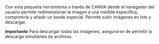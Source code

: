 Con esta pequeña herramienta a través de CANVA desde el navegador del usuario permite redimensionar la imagen a una medida especifica, comprimirla y añadir un borde especial. Permite subir imágenes en lote y descargar.

<b>Importante</b> Para descargar todas las imágenes, asegurarse de permitir la descarga simultánea de archivos.
